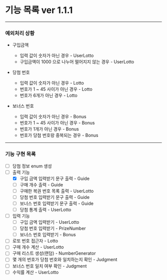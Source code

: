 # 기능 목록 ver 1.1.1
<hr>

### 예외처리 상황
- 구입금액
  - 입력 값이 숫자가 아닌 경우 - UserLotto
  - 구입금액이 1000 으로 나누어 떨어지지 않는 경우 - UserLotto


- 당첨 번호
  - 입력 값이 숫자가 아닌 경우 - Lotto
  - 번호가 1 ~ 45 사이가 아닌 경우 - Lotto
  - 번호가 6개가 아닌 경우 - Lotto


- 보너스 번호
  - 입력 값이 숫자가 아닌 경우 - Bonus
  - 번호가 1 ~ 45 사이가 아닌 경우 - Bonus
  - 번호가 1개가 아닌 경우 - Bonus
  - 번호가 당첨 번호랑 중복되는 경우 - Bonus

<hr>

### 기능 구현 목록

- [ ] 당첨 정보 enum 생성
- [ ] 출력 기능
  - [X] 구입 금액 입력받기 문구 출력 - Guide
  - [ ] 구매 개수 출력 - Guide
  - [ ] 구매한 복권 번호 목록 출력 - UserLotto
  - [ ] 당첨 번호 입력받기 문구 출력 - Guide
  - [ ] 보너스 번호 입력받기 문구 출력 - Guide
  - [ ] 당첨 통계 출력 - UserLotto
- [ ] 입력 기능
  - [ ] 구입 금액 입력받기 - UserLotto
  - [ ] 당첨 번호 입력받기 - PrizeNumber
  - [ ] 보너스 번호 입력받기 - Bonus

- [ ] 로또 번호 접근자 - Lotto
- [ ] 구매 개수 계산 - UserLotto
- [ ] 구매 리스트 생성(랜덤) - NumberGenerator
- [ ] 몇 개의 번호가 당첨 번호와 일치하는지 확인 - Judgment
- [ ] 보너스 번호 일치 여부 확인 - Judgment
- [ ] 수익률 계산 - UserLotto